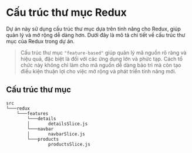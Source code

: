 # Cấu trúc thư mục Redux

Dự án này sử dụng cấu trúc thư mục dựa trên tính năng cho Redux, giúp quản lý và mở rộng dễ dàng hơn. Dưới đây là mô tả chi tiết về cấu trúc thư mục của Redux trong dự án.

> Cấu trúc thư mục `"feature-based"` giúp quản lý mã nguồn rõ ràng và hiệu quả, đặc biệt là đối với các ứng dụng lớn và phức tạp. Cách tổ chức này không chỉ làm cho mã nguồn dễ dàng bảo trì mà còn tạo điều kiện thuận lợi cho việc mở rộng và phát triển tính năng mới.

## Cấu trúc thư mục

```plaintext
src
└───redux
    └───features
        └───details
        │       detailsSlice.js
        └───navbar
        │       navbarSlice.js
        └───products
                productsSlice.js
```